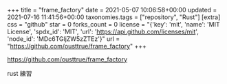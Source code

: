 +++
title = "frame_factory"
date = 2021-05-07 10:06:58+00:00
updated = 2021-07-16 11:41:56+00:00
taxonomies.tags = ["repository", "Rust"]
[extra]
css = "github"
star = 0
forks_count = 0
license = "{'key': 'mit', 'name': 'MIT License', 'spdx_id': 'MIT', 'url': 'https://api.github.com/licenses/mit', 'node_id': 'MDc6TGljZW5zZTEz'}"
url = "https://github.com/ousttrue/frame_factory"
+++

<https://github.com/ousttrue/frame_factory>

rust 練習
